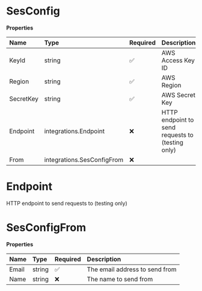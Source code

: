 # SesConfig

**Properties**

| Name      | Type                       | Required | Description                                      |
| :-------- | :------------------------- | :------- | :----------------------------------------------- |
| KeyId     | string                     | ✅       | AWS Access Key ID                                |
| Region    | string                     | ✅       | AWS Region                                       |
| SecretKey | string                     | ✅       | AWS Secret Key                                   |
| Endpoint  | integrations.Endpoint      | ❌       | HTTP endpoint to send requests to (testing only) |
| From      | integrations.SesConfigFrom | ❌       |                                                  |

# Endpoint

HTTP endpoint to send requests to (testing only)

# SesConfigFrom

**Properties**

| Name  | Type   | Required | Description                    |
| :---- | :----- | :------- | :----------------------------- |
| Email | string | ✅       | The email address to send from |
| Name  | string | ❌       | The name to send from          |

